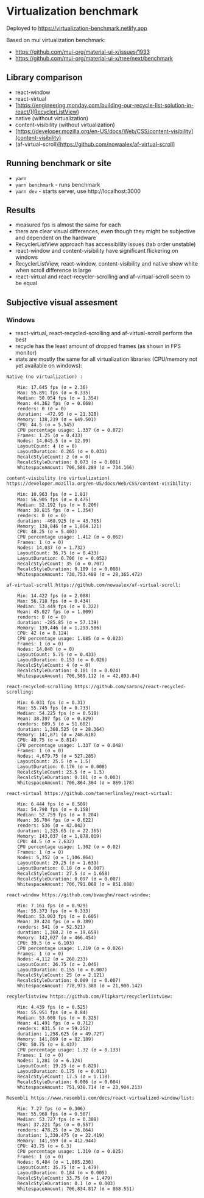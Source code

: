 # Virtualization benchmark

Deployed to https://virtualization-benchmark.netlify.app

Based on mui virtualization benchmark:

- https://github.com/mui-org/material-ui-x/issues/1933
- https://github.com/mui-org/material-ui-x/tree/next/benchmark

## Library comparison

- react-window
- react-virtual
- [https://engineering.monday.com/building-our-recycle-list-solution-in-react/](RecyclerListView)
- native (without virtualization)
- content-visibility (without virtualization)
- [https://developer.mozilla.org/en-US/docs/Web/CSS/content-visibility](content-visibility)
- (af-virtual-scroll)[https://github.com/nowaalex/af-virtual-scroll]

## Running benchmark or site

- `yarn`
- `yarn benchmark` - runs benchmark
- `yarn dev` - starts server, use http://localhost:3000

## Results

- measured fps is almost the same for each
- there are clear visual differences, even though they might be subjective and dependent on the hardware
- RecyclerListView approach has accessibility issues (tab order unstable)
- react-window and content-visibility have significant flickering on windows
- RecyclerListView, react-window, content-visibility and native show white when scroll difference is large
- react-virtual and react-recycler-scrolling and af-virtual-scroll seem to be equal

## Subjective visual assesment

### Windows

- react-virtual, react-recycled-scrolling and af-virtual-scroll perform the best
- recycle has the least amount of dropped frames (as shown in FPS monitor)
- stats are mostly the same for all virtualization libraries (CPU/memory not yet available on windows):

```
Native (no virtualization) :

    Min: 17.645 fps (σ = 2.36)
    Max: 55.891 fps (σ = 0.335)
    Median: 50.054 fps (σ = 1.354)
    Mean: 44.362 fps (σ = 0.668)
    renders: 0 (σ = 0)
    duration: -472.95 (σ = 21.328)
    Memory: 138,219 (σ = 649.501)
    CPU: 44.5 (σ = 5.545)
    CPU percentage usage: 1.337 (σ = 0.072)
    Frames: 1.25 (σ = 0.433)
    Nodes: 14,045.5 (σ = 12.99)
    LayoutCount: 4 (σ = 0)
    LayoutDuration: 0.265 (σ = 0.031)
    RecalcStyleCount: 2 (σ = 0)
    RecalcStyleDuration: 0.073 (σ = 0.001)
    WhitespaceAmount: 706,580.289 (σ = 734.166)

content-visibility (no virtualization) https://developer.mozilla.org/en-US/docs/Web/CSS/content-visibility:

    Min: 10.963 fps (σ = 1.81)
    Max: 56.905 fps (σ = 0.475)
    Median: 52.192 fps (σ = 0.206)
    Mean: 38.815 fps (σ = 1.354)
    renders: 0 (σ = 0)
    duration: -468.925 (σ = 43.765)
    Memory: 138,846 (σ = 1,804.121)
    CPU: 48.25 (σ = 5.403)
    CPU percentage usage: 1.412 (σ = 0.062)
    Frames: 1 (σ = 0)
    Nodes: 14,037 (σ = 1.732)
    LayoutCount: 36.75 (σ = 0.433)
    LayoutDuration: 0.706 (σ = 0.052)
    RecalcStyleCount: 35 (σ = 0.707)
    RecalcStyleDuration: 0.189 (σ = 0.008)
    WhitespaceAmount: 730,753.488 (σ = 28,365.472)

af-virtual-scroll https://github.com/nowaalex/af-virtual-scroll:

    Min: 14.422 fps (σ = 2.088)
    Max: 56.718 fps (σ = 0.434)
    Median: 53.449 fps (σ = 0.322)
    Mean: 45.027 fps (σ = 1.009)
    renders: 0 (σ = 0)
    duration: -285.85 (σ = 57.139)
    Memory: 139,446 (σ = 1,293.586)
    CPU: 42 (σ = 8.124)
    CPU percentage usage: 1.085 (σ = 0.023)
    Frames: 1 (σ = 0)
    Nodes: 14,040 (σ = 0)
    LayoutCount: 5.75 (σ = 0.433)
    LayoutDuration: 0.153 (σ = 0.026)
    RecalcStyleCount: 4 (σ = 0)
    RecalcStyleDuration: 0.101 (σ = 0.024)
    WhitespaceAmount: 706,589.112 (σ = 42,893.84)

react-recycled-scrolling https://github.com/sarons/react-recycled-scrolling:

    Min: 6.031 fps (σ = 0.31)
    Max: 55.745 fps (σ = 0.733)
    Median: 54.225 fps (σ = 0.518)
    Mean: 38.397 fps (σ = 0.829)
    renders: 609.5 (σ = 51.602)
    duration: 1,368.525 (σ = 28.364)
    Memory: 141,871 (σ = 248.618)
    CPU: 40.75 (σ = 8.814)
    CPU percentage usage: 1.337 (σ = 0.048)
    Frames: 1 (σ = 0)
    Nodes: 4,679.75 (σ = 527.285)
    LayoutCount: 25.5 (σ = 1.5)
    LayoutDuration: 0.176 (σ = 0.008)
    RecalcStyleCount: 23.5 (σ = 1.5)
    RecalcStyleDuration: 0.101 (σ = 0.003)
    WhitespaceAmount: 706,864.364 (σ = 869.178)

react-virtual https://github.com/tannerlinsley/react-virtual:

    Min: 6.444 fps (σ = 0.509)
    Max: 54.798 fps (σ = 0.158)
    Median: 52.759 fps (σ = 0.204)
    Mean: 36.704 fps (σ = 0.622)
    renders: 536 (σ = 42.042)
    duration: 1,325.65 (σ = 22.365)
    Memory: 143,037 (σ = 1,878.019)
    CPU: 44.5 (σ = 7.632)
    CPU percentage usage: 1.302 (σ = 0.02)
    Frames: 1 (σ = 0)
    Nodes: 5,352 (σ = 1,106.864)
    LayoutCount: 29.25 (σ = 1.639)
    LayoutDuration: 0.18 (σ = 0.007)
    RecalcStyleCount: 27.5 (σ = 1.658)
    RecalcStyleDuration: 0.097 (σ = 0.007)
    WhitespaceAmount: 706,791.068 (σ = 851.088)

react-window https://github.com/bvaughn/react-window:

    Min: 7.161 fps (σ = 0.929)
    Max: 55.373 fps (σ = 0.333)
    Median: 53.003 fps (σ = 0.605)
    Mean: 39.424 fps (σ = 0.389)
    renders: 541 (σ = 52.521)
    duration: 1,368.2 (σ = 19.659)
    Memory: 142,027 (σ = 466.454)
    CPU: 39.5 (σ = 6.103)
    CPU percentage usage: 1.219 (σ = 0.026)
    Frames: 1 (σ = 0)
    Nodes: 4,112 (σ = 268.233)
    LayoutCount: 26.75 (σ = 2.046)
    LayoutDuration: 0.155 (σ = 0.007)
    RecalcStyleCount: 25 (σ = 2.121)
    RecalcStyleDuration: 0.089 (σ = 0.007)
    WhitespaceAmount: 778,973.388 (σ = 21,900.142)

recylerlistview https://github.com/Flipkart/recyclerlistview:

    Min: 4.439 fps (σ = 0.525)
    Max: 55.951 fps (σ = 0.84)
    Median: 53.608 fps (σ = 0.325)
    Mean: 41.491 fps (σ = 0.712)
    renders: 831.5 (σ = 59.252)
    duration: 1,258.625 (σ = 49.727)
    Memory: 141,869 (σ = 82.189)
    CPU: 50.75 (σ = 8.437)
    CPU percentage usage: 1.32 (σ = 0.133)
    Frames: 1 (σ = 0)
    Nodes: 1,281 (σ = 6.124)
    LayoutCount: 19.25 (σ = 0.829)
    LayoutDuration: 0.175 (σ = 0.011)
    RecalcStyleCount: 17.5 (σ = 1.118)
    RecalcStyleDuration: 0.086 (σ = 0.004)
    WhitespaceAmount: 751,938.714 (σ = 23,904.213)

Resembli https://www.resembli.com/docs/react-virtualized-window/list:

    Min: 7.27 fps (σ = 0.306)
    Max: 55.968 fps (σ = 0.507)
    Median: 53.727 fps (σ = 0.388)
    Mean: 37.221 fps (σ = 0.557)
    renders: 478.25 (σ = 26.864)
    duration: 1,330.475 (σ = 22.419)
    Memory: 141,959 (σ = 412.944)
    CPU: 43.75 (σ = 6.3)
    CPU percentage usage: 1.319 (σ = 0.025)
    Frames: 1 (σ = 0)
    Nodes: 6,484 (σ = 1,865.236)
    LayoutCount: 35.75 (σ = 1.479)
    LayoutDuration: 0.184 (σ = 0.005)
    RecalcStyleCount: 33.75 (σ = 1.479)
    RecalcStyleDuration: 0.1 (σ = 0.003)
    WhitespaceAmount: 706,834.817 (σ = 868.551)
```

